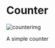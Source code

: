 # Counter

![counterimg](https://user-images.githubusercontent.com/104202323/173189067-a2f19af5-5e5d-4328-8407-41a4663e55a5.png)

A simple counter

